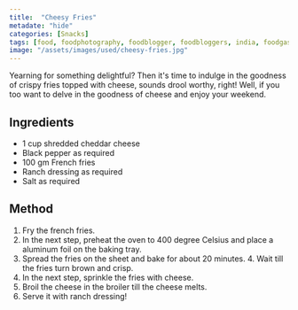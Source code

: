 ```yaml
---
title:  "Cheesy Fries"
metadate: "hide"
categories: [Snacks]
tags: [food, foodphotography, foodblogger, foodbloggers, india, foodgasm, indianfood, love, foodcoma, foodporn,indiancooking, indianrecipe, foodlovers, indianfood, indianfoodbloggers, foodiesofinstagram, foodlove, indian, indiancouple, eatlocal, eathealthy, eatwell, desifood, trending, tasty, taste, yummyinmytummy, foodie, instafood, instafoodie, foodstagram, instagood, passionatepaprika, foodblog, easy, indian, recipe, mothersrecipe, cooking, easycooking, easyrecipe, simple, simplefood ]
image: "/assets/images/used/cheesy-fries.jpg"
---
```


Yearning for something delightful? Then it's time to indulge in the goodness of crispy fries topped with cheese, sounds drool worthy, right! Well, if you too want to delve in the goodness of cheese and enjoy your weekend. 

## Ingredients

- 1 cup shredded cheddar cheese
- Black pepper as required
- 100 gm French fries
- Ranch dressing as required
- Salt as required

## Method

1. Fry the french fries. 
2. In the next step, preheat the oven to 400 degree Celsius and place a aluminum foil on the baking tray. 
3. Spread the fries on the sheet and bake for about 20 minutes. 4. Wait till the fries turn brown and crisp.
5. In the next step, sprinkle the fries with cheese. 
6. Broil the cheese in the broiler till the cheese melts. 
7. Serve it with ranch dressing!

